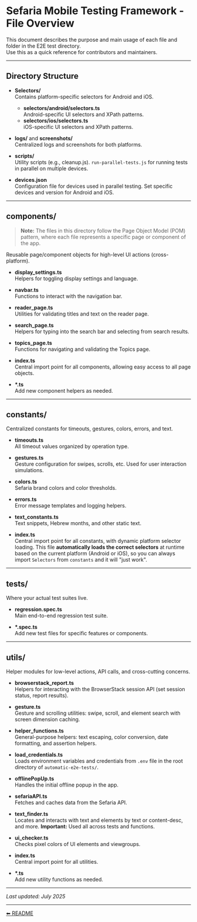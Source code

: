 # Sefaria Mobile Testing Framework - File Overview

This document describes the purpose and main usage of each file and folder in the E2E test directory.  
Use this as a quick reference for contributors and maintainers.

---

## Directory Structure

- **Selectors/**  
  Contains platform-specific selectors for Android and iOS.  
  - **selectors/android/selectors.ts**  
    Android-specific UI selectors and XPath patterns.
  - **selectors/ios/selectors.ts**  
    iOS-specific UI selectors and XPath patterns.

- **logs/** and **screenshots/**  
  Centralized logs and screenshots for both platforms.

- **scripts/**  
  Utility scripts (e.g., cleanup.js). `run-parallel-tests.js` for running tests in parallel on multiple devices.

- **devices.json**  
  Configuration file for devices used in parallel testing. Set specific devices and version for Android and iOS.

---

## components/

> **Note:** The files in this directory follow the Page Object Model (POM) pattern, where each file represents a specific page or component of the app.

Reusable page/component objects for high-level UI actions (cross-platform).

- **display_settings.ts**  
  Helpers for toggling display settings and language.

- **navbar.ts**  
  Functions to interact with the navigation bar.

- **reader_page.ts**  
  Utilities for validating titles and text on the reader page.

- **search_page.ts**  
  Helpers for typing into the search bar and selecting from search results.

- **topics_page.ts**  
  Functions for navigating and validating the Topics page.

- **index.ts**  
  Central import point for all components, allowing easy access to all page objects.

- **\*.ts**  
  Add new component helpers as needed.

---

## constants/

Centralized constants for timeouts, gestures, colors, errors, and text.

- **timeouts.ts**  
  All timeout values organized by operation type.

- **gestures.ts**  
  Gesture configuration for swipes, scrolls, etc. Used for user interaction simulations.

- **colors.ts**  
  Sefaria brand colors and color thresholds.

- **errors.ts**  
  Error message templates and logging helpers.

- **text_constants.ts**  
  Text snippets, Hebrew months, and other static text.

- **index.ts**  
  Central import point for all constants, with dynamic platform selector loading.
  This file **automatically loads the correct selectors** at runtime based on the current platform (Android or iOS), so you can always import `Selectors` from `constants` and it will "just work".

---

## tests/

Where your actual test suites live.

- **regression.spec.ts**  
  Main end-to-end regression test suite.

- **\*.spec.ts**  
  Add new test files for specific features or components.

---

## utils/

Helper modules for low-level actions, API calls, and cross-cutting concerns.

- **browserstack_report.ts**  
  Helpers for interacting with the BrowserStack session API (set session status, report results).

- **gesture.ts**  
  Gesture and scrolling utilities: swipe, scroll, and element search with screen dimension caching.

- **helper_functions.ts**  
  General-purpose helpers: text escaping, color conversion, date formatting, and assertion helpers.

- **load_credentials.ts**  
  Loads environment variables and credentials from `.env` file in the root directory of `automatic-e2e-tests/`.

- **offlinePopUp.ts**  
  Handles the initial offline popup in the app.

- **sefariaAPI.ts**  
  Fetches and caches data from the Sefaria API.

- **text_finder.ts**  
  Locates and interacts with text and elements by text or content-desc, and more. **Important:** Used all across tests and functions.

- **ui_checker.ts**  
  Checks pixel colors of UI elements and viewgroups.

- **index.ts**  
  Central import point for all utilities.

- **\*.ts**  
  Add new utility functions as needed.

---

_Last updated: July 2025_

---

[⬅ README](./README.md)
